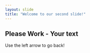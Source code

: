 ```yaml
---
layout: slide
title: "Welcome to our second slide!"
---
```

## Please Work - Your text
Use the left arrow to go back!